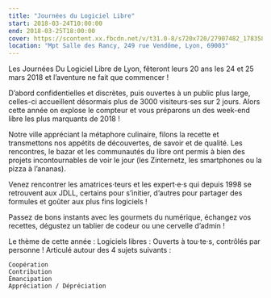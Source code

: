 ```yaml
---
title: "Journées du Logiciel Libre"
start: 2018-03-24T10:00:00
end: 2018-03-25T18:00:00
cover: https://scontent.xx.fbcdn.net/v/t31.0-8/s720x720/27907482_1783583428610716_7085324832612989664_o.jpg?oh=92ccf27230d48eb17902e3581119142b&oe=5B0DF74C
location: "Mpt Salle des Rancy, 249 rue Vendôme, Lyon, 69003"
---
```

 Les Journées Du Logiciel Libre de Lyon, fêteront leurs 20 ans les 24 et 25 mars 2018 et l’aventure ne fait que commencer !

D’abord confidentielles et discrètes, puis ouvertes à un public plus large, celles-ci accueillent désormais plus de 3000 visiteurs⋅ses sur 2 jours. Alors cette année on explose le compteur et vous préparons un des week-end libre les plus marquants de 2018 !

Notre ville appréciant la métaphore culinaire, filons la recette et transmettons nos appétits de découvertes, de savoir et de qualité. Les rencontres, le bazar et les communautés du libre ont permis à bien des projets incontournables de voir le jour (les Zinternetz, les smartphones ou la pizza à l’ananas).

Venez rencontrer les amatrices⋅teurs et les expert⋅e⋅s qui depuis 1998 se retrouvent aux JDLL, certains pour s’initier, d’autres pour partager des formules et goûter aux plus fins logiciels !

Passez de bons instants avec les gourmets du numérique, échangez vos recettes, dégustez un tablier de codeur ou une cervelle d’admin !

Le thème de cette année : Logiciels libres : Ouverts à tou⋅te⋅s, contrôlés par personne !
Articulé autour des 4 sujets suivants :

    Coopération
    Contribution
    Émancipation
    Appréciation / Dépréciation
